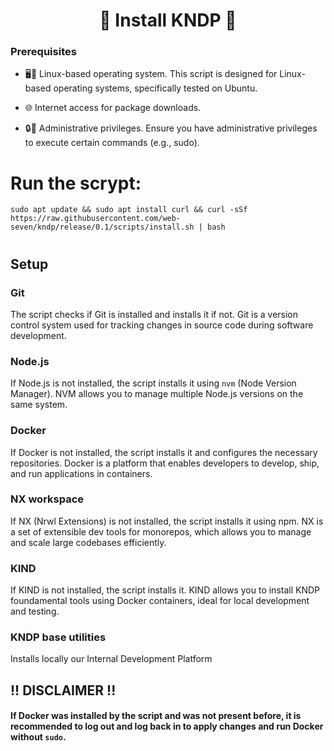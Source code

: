 
##




 # <div align="center"> 🚀  Install KNDP 🚀 </div>


###  Prerequisites

- 🖥️🐧 Linux-based operating system. This script is designed for Linux-based operating systems, specifically tested on Ubuntu.
  
- 🌐  Internet access for package downloads.
  
- 🔒🔑 Administrative privileges. Ensure you have administrative privileges to execute certain commands (e.g., sudo).

# Run the scrypt:


    sudo apt update && sudo apt install curl && curl -sSf https://raw.githubusercontent.com/web-seven/kndp/release/0.1/scripts/install.sh | bash
       
 
#

## Setup

### Git

The script checks if Git is installed and installs it if not. Git is a version control system used for tracking changes in source code during software development.

### Node.js

If Node.js is not installed, the script installs it using `nvm` (Node Version Manager). NVM allows you to manage multiple Node.js versions on the same system.

### Docker

If Docker is not installed, the script installs it and configures the necessary repositories. Docker is a platform that enables developers to develop, ship, and run applications in containers.

### NX workspace

If NX (Nrwl Extensions) is not installed, the script installs it using npm. NX is a set of extensible dev tools for monorepos, which allows you to manage and scale large codebases efficiently.

### KIND 

If KIND  is not installed, the script installs it. KIND allows you to install KNDP foundamental tools using Docker containers, ideal for local development and testing.


### KNDP base utilities
Installs locally our Internal Development Platform

## !! DISCLAIMER !!
#### If Docker was installed by the script and was not present before, it is recommended to log out and log back in to apply changes and run Docker without ``sudo``.